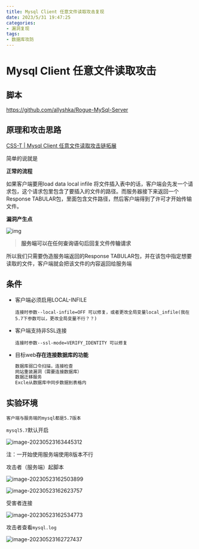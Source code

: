 ```yaml
---
title: Mysql Client 任意文件读取攻击复现
date: 2023/5/31 19:47:25
categories:
- 漏洞复现
tags:
- 数据库攻防
---
```




# Mysql Client 任意文件读取攻击

## 脚本

https://github.com/allyshka/Rogue-MySql-Server

## 原理和攻击思路

[CSS-T | Mysql Client 任意文件读取攻击链拓展](https://paper.seebug.org/1112/)

简单的说就是

**正常的流程**

如果客户端要用load data local infile 将文件插入表中的话，客户端会先发一个请求包，这个请求包里包含了要插入的文件的路径。而服务器接下来返回一个Response TABULAR包，里面包含文件路径，然后客户端得到了许可才开始传输文件。

**漏洞产生点**

![img](../../../images/291ea879-e6dd-46a6-af48-4dd927485670.png-w331s)

> **服务端可以在任何查询语句后回复文件传输请求**

所以我们只需要伪造服务端返回的Response TABULAR包，并在该包中指定想要读取的文件，客户端就会把该文件的内容返回给服务端



## 条件

- 客户端必须启用LOCAL-INFILE 

  ```mysql
  连接时参数--local-infile=OFF 可以修复，或者更改全局变量local_infile(我在5.7下参数可以，更改全局变量不行？？)
  ```

- 客户端支持非SSL连接

  ```
  连接时参数--ssl-mode=VERIFY_IDENTITY 可以修复
  ```

- 目标web**存在连接数据库的功能**

  ```bash
  数据库弱口令扫描，连接检查
  网站重装漏洞（需要连接数据库）
  数据迁移服务
  Excle从数据库中同步数据到表格内
  ```

  

## 实验环境

```
客户端与服务端的mysql都是5.7版本
```

`mysql5.7`默认开启

![image-20230523163445312](../../../images/image-20230523163445312.png)

注：一开始使用服务端使用8版本不行



攻击者（服务端）起脚本

![image-20230523162503899](../../../images/image-20230523162503899.png)

![image-20230523162623757](../../../images/image-20230523162623757.png)

受害者连接

![image-20230523162534773](../../../images/image-20230523162534773.png)

攻击者查看`mysql.log`

![image-20230523162727437](../../../images/image-20230523162727437.png)

